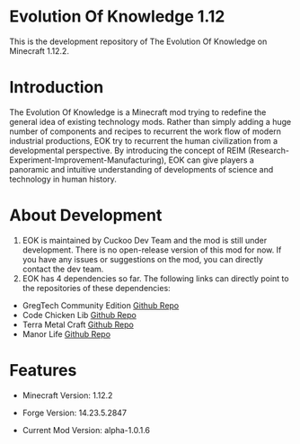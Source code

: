 # Evolution Of Knowledge 1.12

This is the development repository of The Evolution Of Knowledge on Minecraft 1.12.2.

# Introduction
The Evolution Of Knowledge is a Minecraft mod trying to redefine the general idea of existing technology mods. 
Rather than simply adding a huge number of components and recipes to recurrent the work flow of modern industrial 
productions, EOK try to recurrent the human civilization from a developmental perspective. By introducing the concept 
of REIM (Research-Experiment-Improvement-Manufacturing), EOK can give players a panoramic and intuitive understanding 
of developments of science and technology in human history.

# About Development
1. EOK is maintained by Cuckoo Dev Team and the mod is still under development. There is no open-release version of this mod for now. If you have any issues or 
suggestions on the mod, you can directly contact the dev team.
2. EOK has 4 dependencies so far. The following links can directly point to the repositories of these dependencies:
* GregTech Community Edition [Github Repo](https://github.com/GregTechCE/GregTech)
* Code Chicken Lib [Github Repo](https://github.com/TheCBProject/CodeChickenLib)
* Terra Metal Craft [Github Repo](https://github.com/Os-Ir/Terra-Metal-Craft)
* Manor Life [Github Repo](https://github.com/gonggongjohn/Manor-Life-1.12)

# Features
* Minecraft Version: 1.12.2

* Forge Version: 14.23.5.2847

* Current Mod Version: alpha-1.0.1.6
